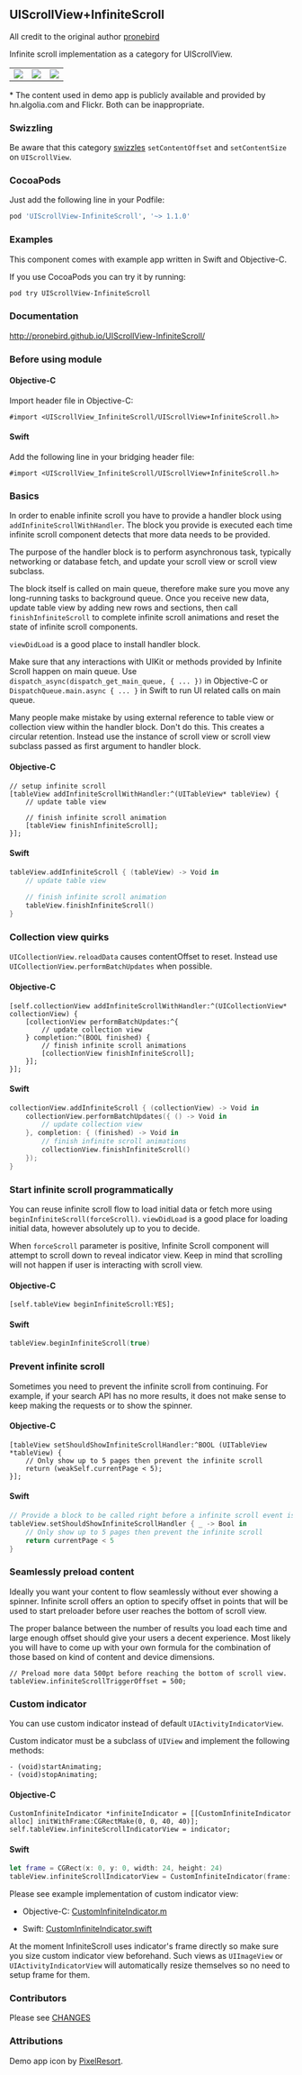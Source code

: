 ## UIScrollView+InfiniteScroll

All credit to the original author [pronebird](https://github.com/pronebird)

Infinite scroll implementation as a category for UIScrollView.

<table>
    <tr>
        <td>
            <img src="https://raw.githubusercontent.com/pronebird/UIScrollView-InfiniteScroll/master/README%20images/InfiniteScroll1.gif">
        </td>
        <td>
            <img src="https://raw.githubusercontent.com/pronebird/UIScrollView-InfiniteScroll/master/README%20images/InfiniteScroll2.gif">
        </td>
        <td>
            <img src="https://raw.githubusercontent.com/pronebird/UIScrollView-InfiniteScroll/master/README%20images/InfiniteScroll3.gif">
        </td>
    </tr>
</table>

\* The content used in demo app is publicly available and provided by hn.algolia.com and Flickr. Both can be inappropriate.

### Swizzling

Be aware that this category [swizzles](http://nshipster.com/method-swizzling/) `setContentOffset` and `setContentSize` on `UIScrollView`.

### CocoaPods

Just add the following line in your Podfile:

```ruby
pod 'UIScrollView-InfiniteScroll', '~> 1.1.0'
```

### Examples

This component comes with example app written in Swift and Objective-C.

If you use CocoaPods you can try it by running:

```bash
pod try UIScrollView-InfiniteScroll
```

### Documentation

http://pronebird.github.io/UIScrollView-InfiniteScroll/

### Before using module

#### Objective-C

Import header file in Objective-C:

```objc
#import <UIScrollView_InfiniteScroll/UIScrollView+InfiniteScroll.h>
```

#### Swift

Add the following line in your bridging header file: 

```objc
#import <UIScrollView_InfiniteScroll/UIScrollView+InfiniteScroll.h>
```

### Basics

In order to enable infinite scroll you have to provide a handler block using `addInfiniteScrollWithHandler`. The block you provide is executed each time infinite scroll component detects that more data needs to be provided.

The purpose of the handler block is to perform asynchronous task, typically networking or database fetch, and update your scroll view or scroll view subclass. 

The block itself is called on main queue, therefore make sure you move any long-running tasks to background queue. Once you receive new data, update table view by adding new rows and sections, then call `finishInfiniteScroll` to complete infinite scroll animations and reset the state of infinite scroll components.

`viewDidLoad` is a good place to install handler block.

Make sure that any interactions with UIKit or methods provided by Infinite Scroll happen on main queue. Use `dispatch_async(dispatch_get_main_queue, { ... })` in Objective-C or `DispatchQueue.main.async { ... }` in Swift to run UI related calls on main queue.

Many people make mistake by using external reference to table view or collection view within the handler block. Don't do this. This creates a circular retention. Instead use the instance of scroll view or scroll view subclass passed as first argument to handler block.

#### Objective-C

```objc
// setup infinite scroll
[tableView addInfiniteScrollWithHandler:^(UITableView* tableView) {
    // update table view
    
    // finish infinite scroll animation
    [tableView finishInfiniteScroll];
}];
```

#### Swift

```swift
tableView.addInfiniteScroll { (tableView) -> Void in
    // update table view
            
    // finish infinite scroll animation
    tableView.finishInfiniteScroll()
}
```

### Collection view quirks

`UICollectionView.reloadData` causes contentOffset to reset. Instead use `UICollectionView.performBatchUpdates` when possible.

#### Objective-C

```objc
[self.collectionView addInfiniteScrollWithHandler:^(UICollectionView* collectionView) {    
    [collectionView performBatchUpdates:^{
        // update collection view
    } completion:^(BOOL finished) {
        // finish infinite scroll animations
        [collectionView finishInfiniteScroll];
    }];
}];
```

#### Swift

```swift
collectionView.addInfiniteScroll { (collectionView) -> Void in
    collectionView.performBatchUpdates({ () -> Void in
        // update collection view
    }, completion: { (finished) -> Void in
        // finish infinite scroll animations
        collectionView.finishInfiniteScroll()
    });
}
```

### Start infinite scroll programmatically

You can reuse infinite scroll flow to load initial data or fetch more using `beginInfiniteScroll(forceScroll)`. `viewDidLoad` is a good place for loading initial data, however absolutely up to you to decide.

When `forceScroll` parameter is positive, Infinite Scroll component will attempt to scroll down to reveal indicator view. Keep in mind that scrolling will not happen if user is interacting with scroll view.

#### Objective-C

```objc
[self.tableView beginInfiniteScroll:YES];
```

#### Swift

```swift
tableView.beginInfiniteScroll(true)
```

### Prevent infinite scroll

Sometimes you need to prevent the infinite scroll from continuing. For example, if your search API has no more results, it does not make sense to keep making the requests or to show the spinner.

#### Objective-C

```objc
[tableView setShouldShowInfiniteScrollHandler:^BOOL (UITableView *tableView) {
    // Only show up to 5 pages then prevent the infinite scroll
    return (weakSelf.currentPage < 5);
}];
```

#### Swift

```swift
// Provide a block to be called right before a infinite scroll event is triggered.  Return YES to allow or NO to prevent it from triggering.
tableView.setShouldShowInfiniteScrollHandler { _ -> Bool in
    // Only show up to 5 pages then prevent the infinite scroll
    return currentPage < 5 
}
```

### Seamlessly preload content

Ideally you want your content to flow seamlessly without ever showing a spinner. Infinite scroll offers an option to specify offset in points that will be used to start preloader before user reaches the bottom of scroll view. 

The proper balance between the number of results you load each time and large enough offset should give your users a decent experience. Most likely you will have to come up with your own formula for the combination of those based on kind of content and device dimensions.

```objc
// Preload more data 500pt before reaching the bottom of scroll view.
tableView.infiniteScrollTriggerOffset = 500;
```

### Custom indicator

You can use custom indicator instead of default `UIActivityIndicatorView`.

Custom indicator must be a subclass of `UIView` and implement the following methods:

```objc
- (void)startAnimating;
- (void)stopAnimating;
```

#### Objective-C

```objc
CustomInfiniteIndicator *infiniteIndicator = [[CustomInfiniteIndicator alloc] initWithFrame:CGRectMake(0, 0, 40, 40)];
self.tableView.infiniteScrollIndicatorView = indicator;
```

#### Swift

```swift
let frame = CGRect(x: 0, y: 0, width: 24, height: 24)
tableView.infiniteScrollIndicatorView = CustomInfiniteIndicator(frame: frame)
```

Please see example implementation of custom indicator view:

* Objective-C: [CustomInfiniteIndicator.m](https://github.com/pronebird/UIScrollView-InfiniteScroll/blob/master/InfiniteScrollViewDemo/CustomInfiniteIndicator.m)

* Swift: [CustomInfiniteIndicator.swift](https://github.com/pronebird/UIScrollView-InfiniteScroll/blob/master/InfiniteScrollViewDemoSwift/CustomInfiniteIndicator.swift)

At the moment InfiniteScroll uses indicator's frame directly so make sure you size custom indicator view beforehand. Such views as `UIImageView` or `UIActivityIndicatorView` will automatically resize themselves so no need to setup frame for them.


### Contributors

Please see [CHANGES](https://github.com/pronebird/UIScrollView-InfiniteScroll/blob/master/CHANGES)

### Attributions

Demo app icon by [PixelResort](http://appicontemplate.com/ios8/).
